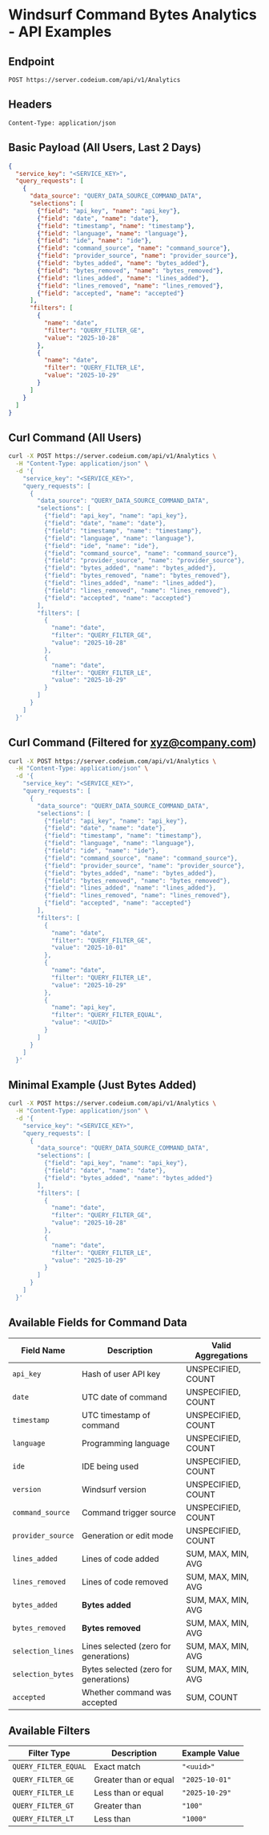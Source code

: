 # Windsurf Command Bytes Analytics - API Examples

## Endpoint
```
POST https://server.codeium.com/api/v1/Analytics
```

## Headers
```
Content-Type: application/json
```

## Basic Payload (All Users, Last 2 Days)

```json
{
  "service_key": "<SERVICE_KEY>",
  "query_requests": [
    {
      "data_source": "QUERY_DATA_SOURCE_COMMAND_DATA",
      "selections": [
        {"field": "api_key", "name": "api_key"},
        {"field": "date", "name": "date"},
        {"field": "timestamp", "name": "timestamp"},
        {"field": "language", "name": "language"},
        {"field": "ide", "name": "ide"},
        {"field": "command_source", "name": "command_source"},
        {"field": "provider_source", "name": "provider_source"},
        {"field": "bytes_added", "name": "bytes_added"},
        {"field": "bytes_removed", "name": "bytes_removed"},
        {"field": "lines_added", "name": "lines_added"},
        {"field": "lines_removed", "name": "lines_removed"},
        {"field": "accepted", "name": "accepted"}
      ],
      "filters": [
        {
          "name": "date",
          "filter": "QUERY_FILTER_GE",
          "value": "2025-10-28"
        },
        {
          "name": "date",
          "filter": "QUERY_FILTER_LE",
          "value": "2025-10-29"
        }
      ]
    }
  ]
}
```

## Curl Command (All Users)

```bash
curl -X POST https://server.codeium.com/api/v1/Analytics \
  -H "Content-Type: application/json" \
  -d '{
    "service_key": "<SERVICE_KEY>",
    "query_requests": [
      {
        "data_source": "QUERY_DATA_SOURCE_COMMAND_DATA",
        "selections": [
          {"field": "api_key", "name": "api_key"},
          {"field": "date", "name": "date"},
          {"field": "timestamp", "name": "timestamp"},
          {"field": "language", "name": "language"},
          {"field": "ide", "name": "ide"},
          {"field": "command_source", "name": "command_source"},
          {"field": "provider_source", "name": "provider_source"},
          {"field": "bytes_added", "name": "bytes_added"},
          {"field": "bytes_removed", "name": "bytes_removed"},
          {"field": "lines_added", "name": "lines_added"},
          {"field": "lines_removed", "name": "lines_removed"},
          {"field": "accepted", "name": "accepted"}
        ],
        "filters": [
          {
            "name": "date",
            "filter": "QUERY_FILTER_GE",
            "value": "2025-10-28"
          },
          {
            "name": "date",
            "filter": "QUERY_FILTER_LE",
            "value": "2025-10-29"
          }
        ]
      }
    ]
  }'
```

## Curl Command (Filtered for xyz@company.com)

```bash
curl -X POST https://server.codeium.com/api/v1/Analytics \
  -H "Content-Type: application/json" \
  -d '{
    "service_key": "<SERVICE_KEY>",
    "query_requests": [
      {
        "data_source": "QUERY_DATA_SOURCE_COMMAND_DATA",
        "selections": [
          {"field": "api_key", "name": "api_key"},
          {"field": "date", "name": "date"},
          {"field": "timestamp", "name": "timestamp"},
          {"field": "language", "name": "language"},
          {"field": "ide", "name": "ide"},
          {"field": "command_source", "name": "command_source"},
          {"field": "provider_source", "name": "provider_source"},
          {"field": "bytes_added", "name": "bytes_added"},
          {"field": "bytes_removed", "name": "bytes_removed"},
          {"field": "lines_added", "name": "lines_added"},
          {"field": "lines_removed", "name": "lines_removed"},
          {"field": "accepted", "name": "accepted"}
        ],
        "filters": [
          {
            "name": "date",
            "filter": "QUERY_FILTER_GE",
            "value": "2025-10-01"
          },
          {
            "name": "date",
            "filter": "QUERY_FILTER_LE",
            "value": "2025-10-29"
          },
          {
            "name": "api_key",
            "filter": "QUERY_FILTER_EQUAL",
            "value": "<UUID>"
          }
        ]
      }
    ]
  }'
```

## Minimal Example (Just Bytes Added)

```bash
curl -X POST https://server.codeium.com/api/v1/Analytics \
  -H "Content-Type: application/json" \
  -d '{
    "service_key": "<SERVICE_KEY>",
    "query_requests": [
      {
        "data_source": "QUERY_DATA_SOURCE_COMMAND_DATA",
        "selections": [
          {"field": "api_key", "name": "api_key"},
          {"field": "date", "name": "date"},
          {"field": "bytes_added", "name": "bytes_added"}
        ],
        "filters": [
          {
            "name": "date",
            "filter": "QUERY_FILTER_GE",
            "value": "2025-10-28"
          },
          {
            "name": "date",
            "filter": "QUERY_FILTER_LE",
            "value": "2025-10-29"
          }
        ]
      }
    ]
  }'
```

## Available Fields for Command Data

| Field Name        | Description                                        | Valid Aggregations |
| ----------------- | -------------------------------------------------- | ------------------ |
| `api_key`         | Hash of user API key                               | UNSPECIFIED, COUNT |
| `date`            | UTC date of command                                | UNSPECIFIED, COUNT |
| `timestamp`       | UTC timestamp of command                           | UNSPECIFIED, COUNT |
| `language`        | Programming language                               | UNSPECIFIED, COUNT |
| `ide`             | IDE being used                                     | UNSPECIFIED, COUNT |
| `version`         | Windsurf version                                   | UNSPECIFIED, COUNT |
| `command_source`  | Command trigger source                             | UNSPECIFIED, COUNT |
| `provider_source` | Generation or edit mode                            | UNSPECIFIED, COUNT |
| `lines_added`     | Lines of code added                                | SUM, MAX, MIN, AVG |
| `lines_removed`   | Lines of code removed                              | SUM, MAX, MIN, AVG |
| `bytes_added`     | **Bytes added**                                    | SUM, MAX, MIN, AVG |
| `bytes_removed`   | **Bytes removed**                                  | SUM, MAX, MIN, AVG |
| `selection_lines` | Lines selected (zero for generations)              | SUM, MAX, MIN, AVG |
| `selection_bytes` | Bytes selected (zero for generations)              | SUM, MAX, MIN, AVG |
| `accepted`        | Whether command was accepted                       | SUM, COUNT         |

## Available Filters

| Filter Type              | Description                    | Example Value                           |
| ------------------------ | ------------------------------ | --------------------------------------- |
| `QUERY_FILTER_EQUAL`     | Exact match                    | `"<uuid>"` |
| `QUERY_FILTER_GE`        | Greater than or equal          | `"2025-10-01"`                          |
| `QUERY_FILTER_LE`        | Less than or equal             | `"2025-10-29"`                          |
| `QUERY_FILTER_GT`        | Greater than                   | `"100"`                                 |
| `QUERY_FILTER_LT`        | Less than                      | `"1000"`                                |
